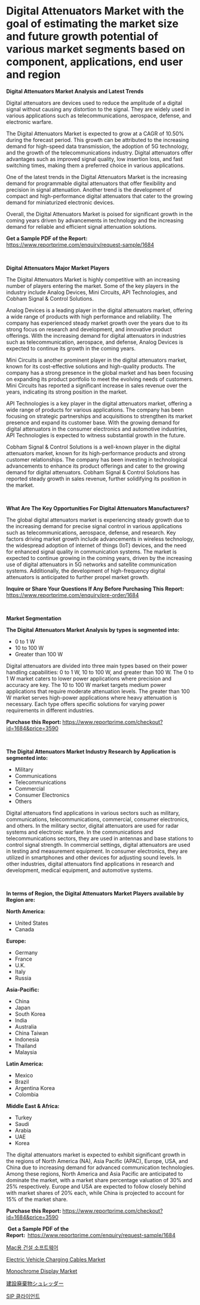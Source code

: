 <p><h1>Digital Attenuators Market with the goal of estimating the market size and future growth potential of various market segments based on component, applications, end user and region</h1></p><p><strong>Digital Attenuators Market Analysis and Latest Trends</strong></p>
<p><p>Digital attenuators are devices used to reduce the amplitude of a digital signal without causing any distortion to the signal. They are widely used in various applications such as telecommunications, aerospace, defense, and electronic warfare.</p><p>The Digital Attenuators Market is expected to grow at a CAGR of 10.50% during the forecast period. This growth can be attributed to the increasing demand for high-speed data transmission, the adoption of 5G technology, and the growth of the telecommunications industry. Digital attenuators offer advantages such as improved signal quality, low insertion loss, and fast switching times, making them a preferred choice in various applications.</p><p>One of the latest trends in the Digital Attenuators Market is the increasing demand for programmable digital attenuators that offer flexibility and precision in signal attenuation. Another trend is the development of compact and high-performance digital attenuators that cater to the growing demand for miniaturized electronic devices.</p><p>Overall, the Digital Attenuators Market is poised for significant growth in the coming years driven by advancements in technology and the increasing demand for reliable and efficient signal attenuation solutions.</p></p>
<p><strong>Get a Sample PDF of the Report:&nbsp;</strong> <a href="https://www.reportprime.com/enquiry/request-sample/1684">https://www.reportprime.com/enquiry/request-sample/1684</a></p>
<p>&nbsp;</p>
<p><strong>Digital Attenuators Major Market Players</strong></p>
<p><p>The Digital Attenuators Market is highly competitive with an increasing number of players entering the market. Some of the key players in the industry include Analog Devices, Mini Circuits, API Technologies, and Cobham Signal & Control Solutions.</p><p>Analog Devices is a leading player in the digital attenuators market, offering a wide range of products with high performance and reliability. The company has experienced steady market growth over the years due to its strong focus on research and development, and innovative product offerings. With the increasing demand for digital attenuators in industries such as telecommunication, aerospace, and defense, Analog Devices is expected to continue its growth in the coming years.</p><p>Mini Circuits is another prominent player in the digital attenuators market, known for its cost-effective solutions and high-quality products. The company has a strong presence in the global market and has been focusing on expanding its product portfolio to meet the evolving needs of customers. Mini Circuits has reported a significant increase in sales revenue over the years, indicating its strong position in the market.</p><p>API Technologies is a key player in the digital attenuators market, offering a wide range of products for various applications. The company has been focusing on strategic partnerships and acquisitions to strengthen its market presence and expand its customer base. With the growing demand for digital attenuators in the consumer electronics and automotive industries, API Technologies is expected to witness substantial growth in the future.</p><p>Cobham Signal & Control Solutions is a well-known player in the digital attenuators market, known for its high-performance products and strong customer relationships. The company has been investing in technological advancements to enhance its product offerings and cater to the growing demand for digital attenuators. Cobham Signal & Control Solutions has reported steady growth in sales revenue, further solidifying its position in the market.</p></p>
<p>&nbsp;</p>
<p><strong>What Are The Key Opportunities For Digital Attenuators Manufacturers?</strong></p>
<p><p>The global digital attenuators market is experiencing steady growth due to the increasing demand for precise signal control in various applications such as telecommunications, aerospace, defense, and research. Key factors driving market growth include advancements in wireless technology, the widespread adoption of internet of things (IoT) devices, and the need for enhanced signal quality in communication systems. The market is expected to continue growing in the coming years, driven by the increasing use of digital attenuators in 5G networks and satellite communication systems. Additionally, the development of high-frequency digital attenuators is anticipated to further propel market growth.</p></p>
<p><strong>Inquire or Share Your Questions If Any Before Purchasing This Report:</strong> <a href="https://www.reportprime.com/enquiry/pre-order/1684">https://www.reportprime.com/enquiry/pre-order/1684</a></p>
<p>&nbsp;</p>
<p><strong>Market Segmentation</strong></p>
<p><strong>The Digital Attenuators Market Analysis by types is segmented into:</strong></p>
<p><ul><li>0 to 1 W</li><li>10 to 100 W</li><li>Greater than 100 W</li></ul></p>
<p><p>Digital attenuators are divided into three main types based on their power handling capabilities: 0 to 1 W, 10 to 100 W, and greater than 100 W. The 0 to 1 W market caters to lower power applications where precision and accuracy are key. The 10 to 100 W market targets medium power applications that require moderate attenuation levels. The greater than 100 W market serves high-power applications where heavy attenuation is necessary. Each type offers specific solutions for varying power requirements in different industries.</p></p>
<p><strong>Purchase this Report:&nbsp;</strong><a href="https://www.reportprime.com/checkout?id=1684&price=3590">https://www.reportprime.com/checkout?id=1684&price=3590</a></p>
<p>&nbsp;</p>
<p><strong>The Digital Attenuators Market Industry Research by Application is segmented into:</strong></p>
<p><ul><li>Military</li><li>Communications</li><li>Telecommunications</li><li>Commercial</li><li>Consumer Electronics</li><li>Others</li></ul></p>
<p><p>Digital attenuators find applications in various sectors such as military, communications, telecommunications, commercial, consumer electronics, and others. In the military sector, digital attenuators are used for radar systems and electronic warfare. In the communications and telecommunications sectors, they are used in antennas and base stations to control signal strength. In commercial settings, digital attenuators are used in testing and measurement equipment. In consumer electronics, they are utilized in smartphones and other devices for adjusting sound levels. In other industries, digital attenuators find applications in research and development, medical equipment, and automotive systems.</p></p>
<p>&nbsp;</p>
<p><strong>In terms of Region, the Digital Attenuators Market Players available by Region are:</strong></p>
<p>
    <p> <strong> North America: </strong>
        <ul>
            <li>United States</li>
            <li>Canada</li>
        </ul>
        </p> 
    <p> <strong> Europe: </strong>
        <ul>
            <li>Germany</li>
            <li>France</li>
            <li>U.K.</li>
            <li>Italy</li>
            <li>Russia</li>
        </ul>
        </p> 
    <p> <strong> Asia-Pacific: </strong>
        <ul>
            <li>China</li>
            <li>Japan</li>
            <li>South Korea</li>
            <li>India</li>
            <li>Australia</li>
            <li>China Taiwan</li>
            <li>Indonesia</li>
            <li>Thailand</li>
            <li>Malaysia</li>
        </ul>
        </p> 
    <p> <strong> Latin America: </strong>
        <ul>
            <li>Mexico</li>
            <li>Brazil</li>
            <li>Argentina Korea</li>
            <li>Colombia</li>
        </ul>
        </p> 
    <p> <strong> Middle East & Africa: </strong>
        <ul>
            <li>Turkey</li>
            <li>Saudi</li>
            <li>Arabia</li>
            <li>UAE</li>
            <li>Korea</li>
        </ul>
    </p>
    </p>
<p><p>The digital attenuators market is expected to exhibit significant growth in the regions of North America (NA), Asia Pacific (APAC), Europe, USA, and China due to increasing demand for advanced communication technologies. Among these regions, North America and Asia Pacific are anticipated to dominate the market, with a market share percentage valuation of 30% and 25% respectively. Europe and USA are expected to follow closely behind with market shares of 20% each, while China is projected to account for 15% of the market share.</p></p>
<p><strong>Purchase this Report: </strong><a href="https://www.reportprime.com/checkout?id=1684&price=3590">https://www.reportprime.com/checkout?id=1684&price=3590</a></p>
<p>&nbsp;<strong>Get a Sample PDF of the Report:&nbsp;&nbsp;</strong><a href="https://www.reportprime.com/enquiry/request-sample/1684">https://www.reportprime.com/enquiry/request-sample/1684</a></p>
<p><strong></strong></p>
<p><p><a href="https://github.com/khytkeqagplkzqvh/Market-Research-Report-List-1/blob/main/76569429404.md">Mac용 건설 소프트웨어</a></p><p><a href="https://issuu.com/reportprime-2/docs/electric-vehicle-charging-cables-market-size-2030.">Electric Vehicle Charging Cables Market</a></p><p><a href="https://github.com/nicoletavirag/Market-Research-Report-List-2/blob/main/monochrome-display-market.md">Monochrome Display Market</a></p><p><a href="https://github.com/AriMuller2009/Market-Research-Report-List-1/blob/main/49133929994.md">建設廃棄物シュレッダー</a></p><p><a href="https://github.com/bvubpqd5241630/Market-Research-Report-List-1/blob/main/51362349403.md">SIP 클라이언트</a></p></p>